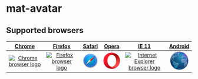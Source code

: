# mat-avatar

## Supported browsers
| [__Chrome__](https://www.google.com/chrome/) | [__Firefox__](https://www.mozilla.org/en-US/firefox/) | [__Safari__](https://www.apple.com/safari/) |  [__Opera__](http://www.opera.com/) | [__IE 11__](http://windows.microsoft.com/en-us/internet-explorer/ie-11-worldwide-languages) | [__Android__](https://en.wikipedia.org/wiki/Android_%28operating_system%29)
|:---:|:---:|:---:|:---:|:---:|:---:|
| <a href="https://www.google.com/chrome/"><img width=50 src="https://raw.githubusercontent.com/alrra/browser-logos/master/chrome/chrome_256x256.png" alt="Chrome browser logo"></a> | <a href="https://www.mozilla.org/en-US/firefox/"><img width=50 src="https://raw.githubusercontent.com/alrra/browser-logos/master/firefox/firefox_256x256.png" alt="Firefox browser logo"></a> | <a href="https://www.apple.com/safari/"><img width=50 src="https://raw.githubusercontent.com/alrra/browser-logos/master/safari/safari_256x256.png" alt="Safari browser logo"></a> | <a href="http://www.opera.com/"><img width=50 src="https://raw.githubusercontent.com/alrra/browser-logos/master/opera/opera_256x256.png" alt="Opera browser logo"></a> | <a href="http://windows.microsoft.com/en-us/internet-explorer/ie-11-worldwide-languages"><img width=50 src="https://raw.githubusercontent.com/alrra/browser-logos/master/internet-explorer/internet-explorer_256x256.png" alt="Internet Explorer browser logo"></a> | <a href="https://en.wikipedia.org/wiki/Android_%28operating_system%29"><img width=50 src="https://github.com/alrra/browser-logos/raw/master/android/android_256x256.png" alt="Android browser logo"></a>
